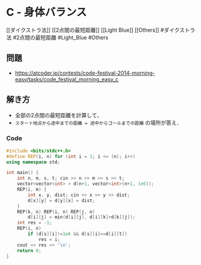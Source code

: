 # C - 身体バランス
[[ダイクストラ法]] [[2点間の最短距離]] [[Light Blue]] [[Others]]
#ダイクストラ法 #2点間の最短距離 #Light_Blue #Others 

## 問題
- https://atcoder.jp/contests/code-festival-2014-morning-easy/tasks/code_festival_morning_easy_c

## 解き方
- 全部の2点間の最短距離を計算して，
- `スタート地点から途中までの距離 = 途中からゴールまでの距離` の場所が答え．

### Code
```c++
#include <bits/stdc++.h>
#define REP(i, n) for (int i = 1; i <= (n); i++)
using namespace std;

int main() {
	int n, m, s, t; cin >> n >> m >> s >> t;
	vector<vector<int> > d(n+1, vector<int>(n+1, 1e6));
	REP(i, m) {
		int x, y, dist; cin >> x >> y >> dist;
		d[x][y] = d[y][x] = dist;
	}
	REP(k, n) REP(i, n) REP(j, n)
		d[i][j] = min(d[i][j], d[i][k]+d[k][j]);
	int res = -1;
	REP(i, n)
		if (d[s][i]!=1e6 && d[s][i]==d[i][t])
			res = i;
	cout << res << '\n';
	return 0;
}
```
